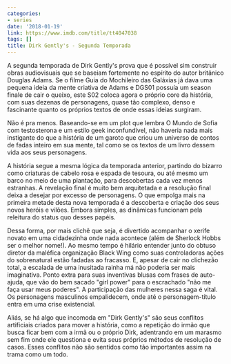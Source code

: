 ```yaml
---
categories:
- series
date: '2018-01-19'
link: https://www.imdb.com/title/tt4047038
tags: []
title: Dirk Gently's - Segunda Temporada
---
```


A segunda temporada de Dirk Gently's prova que é possível sim construir obras audiovisuais que se baseiam fortemente no espírito do autor britânico Douglas Adams. Se o filme Guia do Mochileiro das Galáxias já dava uma pequena ideia da mente criativa de Adams e DGS01 possuía um season finale de cair o queixo, este S02 coloca agora o próprio core da história, com suas dezenas de personagens, quase tão complexo, denso e fascinante quanto os próprios textos de onde essas ideias surgiram.

Não é pra menos. Baseando-se em um plot que lembra O Mundo de Sofia com testosterona e um estilo geek inconfundível, não haveria nada mais instigante do que a história de um garoto que criou um universo de contos de fadas inteiro em sua mente, tal como se os textos de um livro dessem vida aos seus personagens.

A história segue a mesma lógica da temporada anterior, partindo do bizarro como criaturas de cabelo rosa e espada de tesoura, ou até mesmo um barco no meio de uma plantação, para descobertas cada vez menos estranhas. A revelação final é muito bem arquitetada e a resolução final deixa a desejar por excesso de personagens. O que empolga mais na primeira metade desta nova temporada é a descoberta e criação dos seus novos heróis e vilões. Embora simples, as dinâmicas funcionam pela releitura do status quo desses papéis.

Dessa forma, por mais clichê que seja, é divertido acompanhar o xerife novato em uma cidadezinha onde nada acontece (além de Sherlock Hobbs ser o melhor nome!). Ao mesmo tempo é hilário entender junto do obtuso diretor da maléfica organização Black Wing como suas controladoras ações do sobrenatural estão fadadas ao fracasso. E, apesar de cair no clichezão total, a escalada de uma inusitada rainha má não poderia ser mais imaginativa. Ponto extra para suas inventivas blusas com frases de auto-ajuda, que vão do bem sacado "girl power" para o escrachado "não me faça usar meus poderes". A participação das mulheres nessa saga é vital. Os personagens masculinos empalidecem, onde até o personagem-título entra em uma crise existencial.

Aliás, se há algo que incomoda em "Dirk Gently's" são seus conflitos artificiais criados para mover a história, como a repetição do irmão que busca ficar bem com a irmã ou o próprio Dirk, adentrando em um marasmo sem fim onde ele questiona e evita seus próprios métodos de resolução de casos. Esses conflitos não são sentidos como tão importantes assim na trama como um todo.